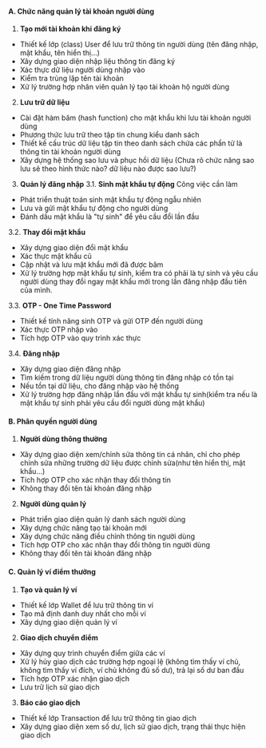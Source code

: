 #### A. Chức năng quản lý tài khoản người dùng
1. **Tạo mới tài khoản khi đăng ký**
  - Thiết kế lớp (class) User để lưu trữ thông tin người dùng (tên đăng nhập, mật khẩu, tên hiển thị...)
  - Xây dựng giao diện nhập liệu thông tin đăng ký
  - Xác thực dữ liệu người dùng nhập vào
  - Kiểm tra trùng lặp tên tài khoản
  - Xử lý trường hợp nhân viên quản lý tạo tài khoản hộ người dùng
  
2. **Lưu trữ dữ liệu**
  - Cài đặt hàm băm (hash function) cho mật khẩu khi lưu tài khoản người dùng
  - Phương thức lưu trữ theo tập tin chung kiểu danh sách
  - Thiết kế cấu trúc dữ liệu tập tin theo danh sách chứa các phẩn tử là thông tin tài khoản người dùng
  - Xây dựng hệ thống sao lưu và phục hồi dữ liệu (Chưa rõ chức năng sao lưu sẽ theo hình thức nào? dữ liệu nào được sao lưu?)

3. **Quản lý đăng nhập**
3.1. **Sinh mật khẩu tự động**
Công việc cần làm
  - Phát triển thuật toán sinh mật khẩu tự động ngẫu nhiên
  - Lưu và gửi mật khẩu tự động cho người dùng
  - Đánh dấu mật khẩu là "tự sinh" để yêu cầu đổi lần đầu

3.2. **Thay đổi mật khẩu**
  - Xây dựng giao diện đổi mật khẩu
  - Xác thực mật khẩu cũ
  - Cập nhật và lưu mật khẩu mới đã được băm
  - Xử lý trường hợp mật khẩu tự sinh, kiểm tra có phải là tự sinh và yêu cầu người dùng thay đổi ngay mật khẩu mới trong lần đăng nhập đầu tiên của mình.

3.3. **OTP - One Time Password**
  - Thiết kế tính năng sinh OTP và gửi OTP đến người dùng
  - Xác thực OTP nhập vào
  - Tích hợp OTP vào quy trình xác thực

3.4. **Đăng nhập**
  - Xây dựng giao diện đăng nhập
  - Tìm kiếm trong dữ liệu người dùng thông tin đăng nhập có tồn tại
  - Nếu tồn tại dữ liệu, cho đăng nhập vào hệ thống
  - Xử lý trường hợp đăng nhập lần đầu với mật khẩu tự sinh(kiểm tra nếu là mật khẩu tự sinh phải yêu cầu đổi người dùng mật khẩu)

#### B. Phân quyền người dùng
1. **Người dùng thông thường**
  - Xây dựng giao diện xem/chỉnh sửa thông tin cá nhân, chỉ cho phép chỉnh sửa những trường dữ liệu được chỉnh sửa(như tên hiển thị, mật khẩu...)
  - Tích hợp OTP cho xác nhận thay đổi thông tin
  - Không thay đổi tên tài khoản đăng nhập

2. **Người dùng quản lý**
  - Phát triển giao diện quản lý danh sách người dùng
  - Xây dựng chức năng tạo tài khoản mới
  - Xây dựng chức năng điều chỉnh thông tin người dùng
  - Tích hợp OTP cho xác nhận thay đổi thông tin người dùng
  - Không thay đổi tên tài khoản đăng nhập

#### C. Quản lý ví điểm thưởng
1. **Tạo và quản lý ví**
  - Thiết kế lớp Wallet để lưu trữ thông tin ví
  - Tạo mã định danh duy nhất cho mỗi ví
  - Xây dựng giao diện quản lý ví

2. **Giao dịch chuyển điểm**
  - Xây dựng quy trình chuyển điểm giữa các ví
  - Xử lý hủy giao dịch các trường hợp ngoại lệ (không tìm thấy ví chủ, không tìm thấy ví đích, ví chủ không đủ số dư), trả lại số dư ban đầu
  - Tích hợp OTP xác nhận giao dịch
  - Lưu trữ lịch sử giao dịch

3. **Báo cáo giao dịch**
 - Thiết kế lớp Transaction để lưu trữ thông tin giao dịch
 - Xây dựng giao diện xem số dư, lịch sử giao dịch, trạng thái thực hiện giao dịch
